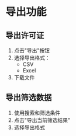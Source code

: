 # 导出功能

## 导出许可证

1. 点击"导出"按钮
2. 选择导出格式：
   - CSV
   - Excel
3. 下载文件

## 导出筛选数据

1. 使用搜索和筛选条件
2. 点击"导出当前筛选结果"
3. 选择导出格式 
